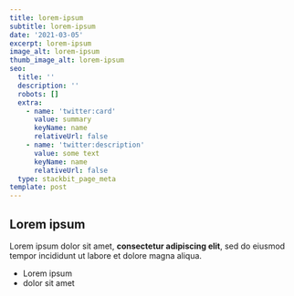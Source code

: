 ```yaml
---
title: lorem-ipsum
subtitle: lorem-ipsum
date: '2021-03-05'
excerpt: lorem-ipsum
image_alt: lorem-ipsum
thumb_image_alt: lorem-ipsum
seo:
  title: ''
  description: ''
  robots: []
  extra:
    - name: 'twitter:card'
      value: summary
      keyName: name
      relativeUrl: false
    - name: 'twitter:description'
      value: some text
      keyName: name
      relativeUrl: false
  type: stackbit_page_meta
template: post
---
```

## Lorem ipsum

Lorem ipsum dolor sit amet, **consectetur adipiscing elit**, sed do eiusmod tempor incididunt ut labore et dolore magna aliqua.

- Lorem ipsum
- dolor sit amet